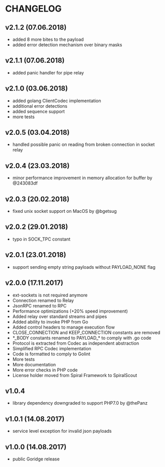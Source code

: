 CHANGELOG
=========

## v2.1.2 (07.06.2018)
- added 8 more bites to the payload
- added error detection mechanism over binary masks

## v2.1.1 (07.06.2018)
- added panic handler for pipe relay

## v2.1.0 (03.06.2018)
- added golang ClientCodec implementation
- additional error detections
- added sequence support
- more tests

## v2.0.5 (03.04.2018)
- handled possible panic on reading from broken connection in socket relay

## v2.0.4 (23.03.2018)
- minor performance improvement in memory allocation for buffer by @243083df

## v2.0.3 (20.02.2018)
- fixed unix socket support on MacOS by @bgetsug

## v2.0.2 (29.01.2018)
- typo in SOCK_TPC constant

## v2.0.1 (23.01.2018)
- support sending empty string payloads without PAYLOAD_NONE flag

## v2.0.0 (17.11.2017)
- ext-sockets is not required anymore
- Connection renamed to Relay
- JsonRPC renamed to RPC
- Performance optimizations (+20% speed improvement)
- Added relay over standard streams and pipes
- Added ability to invoke PHP from Go
- Added control headers to manage execution flow
- CLOSE_CONNECTION and KEEP_CONNECTION constants are removed
- \*\_BODY constants renamed to PAYLOAD\_\* to comply with .go code 
- Protocol is extracted from Codec as independent abstraction
- Simplified RPC Codec implementation
- Code is formatted to comply to Golint
- More tests
- More documentation
- More error checks in PHP code
- License holder moved from Spiral Framework to SpiralScout

## v1.0.4 
- library dependency downgraded to support PHP7.0 by @thePanz

## v1.0.1 (14.08.2017)
- service level exception for invalid json payloads

## v1.0.0 (14.08.2017)
- public Goridge release
